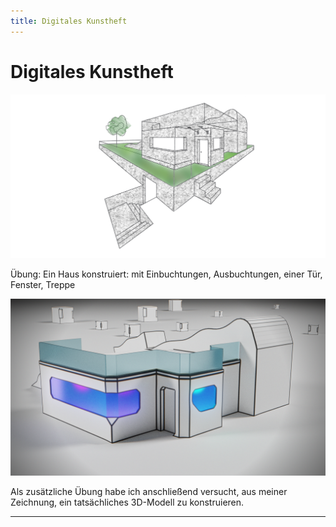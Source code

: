 ```yaml
---
title: Digitales Kunstheft
---
```


# Digitales Kunstheft

![Übung: Ein Haus konstruiert: mit Einbuchtungen, Ausbuchtungen, einer Tür, Fenster, Treppe](./Digitales_Kunstheft/Ohne_TitelSS.png)

Übung: Ein Haus konstruiert: mit Einbuchtungen, Ausbuchtungen, einer Tür, Fenster, Treppe

![Als zusätzliche Übung habe ich anschließend versucht, aus meiner Zeichnung, ein tatsächliches 3D-Modell zu konstruieren.](./Digitales_Kunstheft/house_Comp_1_2023-02-08_23.03.03_(Gro).png)

Als zusätzliche Übung habe ich anschließend versucht, aus meiner Zeichnung, ein tatsächliches 3D-Modell zu konstruieren.

---